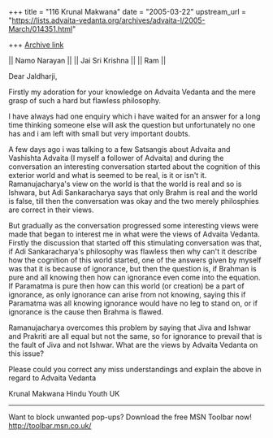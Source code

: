 +++
title = "116 Krunal Makwana"
date = "2005-03-22"
upstream_url = "https://lists.advaita-vedanta.org/archives/advaita-l/2005-March/014351.html"

+++
[Archive link](https://lists.advaita-vedanta.org/archives/advaita-l/2005-March/014351.html)

|| Namo Narayan ||
|| Jai Sri Krishna ||
|| Ram ||

Dear Jaldharji,

Firstly my adoration for your knowledge on Advaita Vedanta and the mere 
grasp of such a hard but flawless philosophy.

I have always had one enquiry which i have waited for an answer for a long 
time thinking someone else will ask the question but unfortunately no one 
has and i am left with small but very important doubts.

A few days ago i was talking to a few Satsangis about Advaita and Vashishta 
Advaita (I myself a follower of Advaita) and during the conversation an 
interesting conversation started about the cognition of this exterior world 
and what is seemed to be real, is it or isn't it. Ramanujacharya's view on 
the world is that the world is real and so is Ishwara, but Adi Sankaracharya 
says that only Brahm is real and the world is false, till then the 
conversation was okay and the two merely philosphies are correct in their 
views.

But gradually as the conversation progressed some interesting views were 
made that  began to interest me in what were the views of Advaita Vedanta. 
Firstly the discussion that started off this stimulating conversation was 
that, if Adi Sankaracharya's philosophy was flawless then why can't it 
describe how the cognition of this world started, one of the answers given 
by myself was that it is because of ignorance, but then the question is, if 
Brahman is pure and all knowing then how can ignorance even come into the 
equation. If Paramatma is pure then how can this world (or creation) be a 
part of ignorance, as only ignorance can arise from not knowing, saying this 
if Paramatma was all knowing ignorance would have no leg to stand on, or if 
ignorance is the cause then Brahma is flawed.

Ramanujacharya overcomes this problem by saying that Jiva and Ishwar and 
Prakriti are all equal but not the same, so for ignorance to prevail that is 
the fault of Jiva and not Ishwar. What are the views  by Advaita Vedanta on 
this issue?

Please could you correct any miss understandings and explain the above in 
regard to Advaita Vedanta

Krunal Makwana
Hindu Youth UK

_________________________________________________________________
Want to block unwanted pop-ups? Download the free MSN Toolbar now!  
http://toolbar.msn.co.uk/


